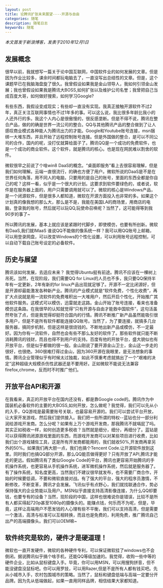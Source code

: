 ```yaml
---
layout: post
title: 论腾讯扩张未来展望----开源与自由
categories: 随笔
description: 随笔日志
keywords: 随笔
---
```


*本文首发于新浪博客，发表于2010年12月1日*

## 发展概念

很早以前，我就想写一篇关于论中国互联网，中国软件业的如何发展的文章。但是因为作业比较多，课余时间都玩电脑去了，一直没写出总结性的文章。但是，这个课题早已在我脑海盘旋了很久。我曾假设如果我是金山领导人，我如何引领金山发展；我也曾假设如果我是腾讯大BOSS,如何扩张以及维护公司名誉；我曾把自己当成百度大哥，如何做好搜索，如何学习Google?  
  
有些东西，我假设变成现实；有些却一直没有实现。我真正接触开源软件不过2年，真正关注互联网事情也不过1年多的事。可以这么说，我比很多年龄比我小的人还外行的多。我这个人内心是很傲慢的，很反感垄断。但是不得不说，腾讯在整合产品，做的的确是世界一流公司的整合。QQ与其他腾讯产品的整合做到了让人感叹商业模式各种能人为腾讯出力的才能。Google和Youtube账号连接，msn捆绑一大堆东西，并且开始了远程控制账号连接。但是外国做的整合，是可以不同公司的合作，国内的呢，没打仗就算给面子了。腾讯QQ是一个成功的免费软件，也是一个成功的商业软件。这个软件，就是腾讯的核心。也是现在网民难以割舍的软件。  
  
微软很早之前说了个啥win8 DaaS的概念。“桌面即服务”看上去很容易理解，但是我们如何理解。云端一直很流行，的确也方便了用户。微软所说的DaaS是不是在世界任何角落，用不同人的电脑，只要用的是自己的账号，里面的东西全都是你自己的呢？这样一看，似乎是一个很大的计划。这要求到软件要绿色的，或者说，软件是在服务器上面的，用户只需要调用就可以了。微软的核心是Windows产品，是一个闭源软件，但是很多人都知道，微软在开源方面投入也非常的多。如果这个计划真的像我想的那么大，那么是不是，我能在美国LA的商场里，用商店的电脑，登录我的账号，然后就可以玩QQ,玩使命召唤呢？当然了，这可能得等到我90岁的事了~  
  
所以腾讯的发展，基本上就应该是紧跟时代脚步，即使模仿，也要有所创新。微软有DaaS,我们就IMaaS 谁说QQ不能做的像系统一样？我可以用QQ账号上邮箱，可以用登录网盘，可以改变Windows的个性化设置，可以利用账号远程控制，可以自动下载自己账号设定的必备软件。


## 历史与展望
腾讯该如何发展，去适应未来？ 我觉得Ubuntu挺有前途。腾讯不应该在一棵树上吊死。当然，在现阶段，我们需要QQ for Linux的人员也不多，我只要QQ保持半年有一定更新，2年有新的for linux产品出现就足够了。开源不一定比闭源好，但是开源却最能激发各种新产业。腾讯的产业模式就是“软件免费，个性化收费”，再扩大点说就是用一流软件的免费堆积出一大堆用户，然后开启个性化，开始推广其他软件服务。这模式可以模仿，迅雷就走这路。金山开始了账号连接，看来也准备模仿这条路。在我很早的认知就觉得“只有开源与自由才能救中国软件”，这句活虽然夸张了点，但是我觉得却挺符合国内的行情。腾讯不断推广新产品虽然能吸引很多用户，但是不是所有软件都能连接QQ账号。当然了，为了要连接，就搞多几台服务器，搞同步机制，但是这样是很烧钱的。不断地出新产品或模仿，不一定最好。因为你有一流软件，自然也会有些不那么友好的软件了。那些软件就只能不断消耗腾讯的钱财，而且也得不到用户的支持。百度有他的开放平台，盛大貌似也有开放平台，但是似乎都做的很一般。金山刚说了要开源金山卫士，金山这一步走的很好，也很绝。360很难打得过金山，因为360开源在我眼里，是无法想象的事情。腾讯企业管理似乎有时候太过独裁，如此不慎重考虑就搞出了一个“艰难的决定”这种超级大规模杀伤性武器还是不要用好。正如微软不能说无法兼容firefox,chrome，反而时不时推广他们。


## 开放平台API和开源

在我看来，真正的开放平台在国内还没有，都是靠Google code的。腾讯作为中国装机必备软件的主要的大BOSS,如何开放，怎么做呢？我觉得，我们可以先从小的入手，QQ游戏是最需要账号关联，也最容易开源的。我们可以尝试平台开放，让大家开发游戏，然后我们提供接入。我们把一些所谓的特权--蓝钻也分一部分利润给游戏开发商。怎么分呢？如果有上万个游戏开发商，那我腾讯不就嗝屁了吗。其实正如税收一样，如何创造更多税收？当然就是细分，细分，再细分了。蓝钻是可以获得腾讯闭源游戏里面的东西，而游戏开发商可以对某些项目进行收费，比如我们出个游戏辅佐工具，这是所有开发商都能用的，我们就收50%,开发商再拿另外的50%。如果我们再大胆一点，我们也搞个Tencent Code.让开源软件放到这里。同时我们也搞QQ部分开源，那么QQ能否做得更好？只有开放了API,腾讯才能走的更远。假如腾讯有了类似Google Code的平台，腾讯也更容易开始腾讯的手机操作系统，也更容易从手机操作系统，进军微机操作系统，然后就是服务器了。有了操作系统，知名度更高，当然我们不建议很早就发布，也不需要厂商合作，开始的时候要低调，不要和微软直接对战。有了强大的平台，强大的程序员激情，不断修改，不断变革，腾讯才会发展。飞讯似乎有点野心，我们就找联通合作，势必保持强大的企业势能以及用户。MSN似乎直接支持高清影像连接，为什么QQ却要钱，也要专有的设备？当然，现阶段的中国，这样也很难说你是错误，比较不是所有人都买得起720p甚至1080p的摄像头的。能赚点钱，何乐而不为呢，但是，毕竟，这样让高端用户不愿发钱的人心理有些不平衡，我们可以支持高清，但是需要一个激活，高清与标准可以互相转换，而且也是免费的，利用免费，推广腾讯自己出产的高端摄像头。我们可以OEM嘛~

## 软件终究是软的，硬件才是硬道理！

微软也一直开发硬件，微软的各种硬件专利，可以保证微软挂了windows也不会倒闭。据说腾讯似乎搞个啥手机，还能QQ等级加速的。我觉得，收购一些中等的硬件企业，比如从鼠标键盘入手。毕竟，你可以用MSN，可以用搜狗拼音，但不能没键盘没鼠标吧。你可以用罗技，可以用Razer,但是不是所有人都有钱买吧。先从小城市入手，农村包围城市的策略。当然了，鼠标和键盘低端与高端一定要分开品牌。因为先从低端做起，如果一直用同样品牌，相信结果大家都知道。

